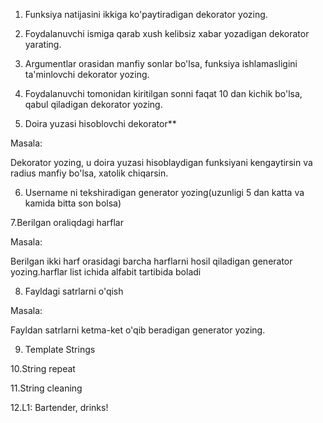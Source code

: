 1. Funksiya natijasini ikkiga ko'paytiradigan dekorator yozing.

2. Foydalanuvchi ismiga qarab xush kelibsiz xabar yozadigan dekorator yarating.

3. Argumentlar orasidan manfiy sonlar bo'lsa, funksiya ishlamasligini ta'minlovchi dekorator yozing.

4. Foydalanuvchi tomonidan kiritilgan sonni faqat 10 dan kichik bo'lsa, qabul qiladigan dekorator yozing.

5. Doira yuzasi hisoblovchi dekorator**

Masala:

Dekorator yozing, u doira yuzasi hisoblaydigan funksiyani kengaytirsin va radius manfiy bo'lsa, xatolik chiqarsin.

6. Username ni tekshiradigan generator yozing(uzunligi 5 dan katta va kamida bitta son bolsa)

7.Berilgan oraliqdagi harflar

Masala:

Berilgan ikki harf orasidagi barcha harflarni hosil qiladigan generator yozing.harflar list ichida alfabit tartibida boladi

8. Fayldagi satrlarni o'qish

Masala:

Fayldan satrlarni ketma-ket o'qib beradigan generator yozing.

9. Template Strings

10.String repeat

11.String cleaning

12.L1: Bartender, drinks!
